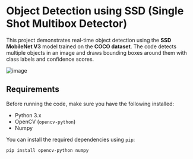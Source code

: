 # Object Detection using SSD (Single Shot Multibox Detector)

This project demonstrates real-time object detection using the **SSD MobileNet V3** model trained on the **COCO dataset**. The code detects multiple objects in an image and draws bounding boxes around them with class labels and confidence scores.

![image](https://github.com/user-attachments/assets/6c54d793-1729-44fd-bd1e-362c1c8e30b0)


## Requirements

Before running the code, make sure you have the following installed:

- Python 3.x
- OpenCV (`opencv-python`)
- Numpy

You can install the required dependencies using `pip`:

```bash
pip install opencv-python numpy



